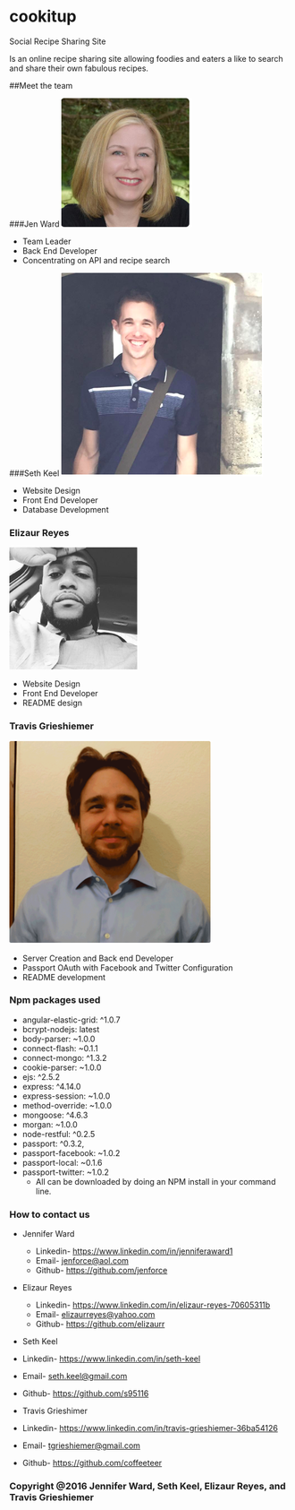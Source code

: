 # cookitup
Social Recipe Sharing Site

Is an online recipe sharing site allowing foodies and eaters a like to search and share their own fabulous recipes.


##Meet the team 

###Jen Ward
![Screenshot](https://github.com/coffeeteer/CoverTheseLyricsGP/blob/master/public/assets/images/jen.png)
* Team Leader           
* Back End Developer
* Concentrating on API and recipe search

###Seth Keel 
![Screenshot](https://github.com/coffeeteer/CoverTheseLyricsGP/blob/master/public/assets/images/seth.png)
* Website Design
* Front End Developer
* Database Development

### Elizaur Reyes 
![Screenshot](https://github.com/coffeeteer/CoverTheseLyricsGP/blob/master/public/assets/images/eli.png)
* Website Design
* Front End Developer
* README design

### Travis Grieshiemer 
![Screenshot](https://github.com/coffeeteer/CoverTheseLyricsGP/blob/master/public/assets/images/travis.png)
* Server Creation and Back end Developer
* Passport OAuth with Facebook and Twitter Configuration
* README development


### Npm packages used 
* angular-elastic-grid: ^1.0.7
* bcrypt-nodejs: latest
* body-parser: ~1.0.0
* connect-flash: ~0.1.1
* connect-mongo: ^1.3.2
* cookie-parser: ~1.0.0
* ejs: ^2.5.2
* express: ^4.14.0
* express-session: ~1.0.0
* method-override: ~1.0.0
* mongoose: ^4.6.3
* morgan: ~1.0.0
* node-restful: ^0.2.5
* passport: ^0.3.2,
* passport-facebook: ~1.0.2
* passport-local: ~0.1.6
* passport-twitter: ~1.0.2
  * All can be downloaded by doing an NPM install in your command line.
  
  
  
### How to contact us
  
  * Jennifer Ward
    * Linkedin- https://www.linkedin.com/in/jenniferaward1
    * Email- jenforce@aol.com
    * Github- https://github.com/jenforce
   
  * Elizaur Reyes
    * Linkedin- https://www.linkedin.com/in/elizaur-reyes-70605311b
    * Email- elizaurreyes@yahoo.com
    * Github- https://github.com/elizaurr
   
  * Seth Keel
   * Linkedin- https://www.linkedin.com/in/seth-keel 
   * Email- seth.keel@gmail.com
   * Github- https://github.com/s95116

  * Travis Grieshimer
   * Linkedin- https://www.linkedin.com/in/travis-grieshiemer-36ba54126
   * Email- tgrieshiemer@gmail.com
   * Github- https://github.com/coffeeteer 
   
   
### Copyright @2016 Jennifer Ward, Seth Keel, Elizaur Reyes, and Travis Grieshiemer     



   


